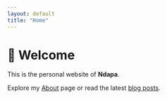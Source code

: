 ```yaml
---
layout: default
title: "Home"
---
```


# 👋 Welcome

This is the personal website of **Ndapa**.

Explore my [About](/about/) page or read the latest [blog posts](/blog/).
